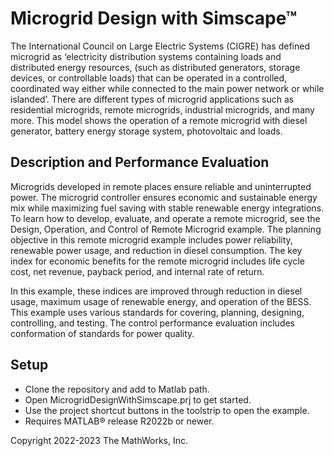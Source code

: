# Microgrid Design with Simscape&trade;
The International Council on Large Electric Systems (CIGRE) has defined microgrid as 
‘electricity distribution systems containing loads and distributed energy resources, 
(such as distributed generators, storage devices, or controllable loads) that can be
 operated in a controlled, coordinated way either while connected to the main power 
network or while islanded’.
There are different types of microgrid applications such as residential microgrids, 
remote microgrids, industrial microgrids, and many more. This model shows the 
operation of a remote microgrid with diesel generator, battery energy storage 
system, photovoltaic and loads.

## Description and Performance Evaluation
Microgrids developed in remote places ensure reliable and uninterrupted power. 
The microgrid controller ensures economic and sustainable energy mix while 
maximizing fuel saving with stable renewable energy integrations. To learn 
how to develop, evaluate, and operate a remote microgrid, see the Design, 
Operation, and Control of Remote Microgrid example.
The planning objective in this remote microgrid example includes power 
reliability, renewable power usage, and reduction in diesel consumption.
 The key index for economic benefits for the remote microgrid includes life
 cycle cost, net revenue, payback period, and internal rate of return. 

In this example, these indices are improved through reduction in diesel
 usage, maximum usage of renewable energy, and operation of the BESS.
 This example uses various standards for covering, planning, designing,
 controlling, and testing. The control performance evaluation includes 
conformation of standards for power quality.

## Setup
* Clone the repository and add to Matlab path.
* Open MicrogridDesignWithSimscape.prj to get started.
* Use the project shortcut buttons in the toolstrip to open the example.
* Requires MATLAB&reg; release R2022b or newer.

Copyright 2022-2023 The MathWorks, Inc.

